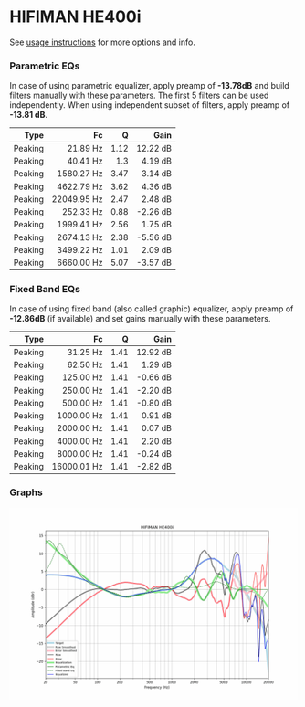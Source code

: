 # HIFIMAN HE400i
See [usage instructions](https://github.com/jaakkopasanen/AutoEq#usage) for more options and info.

### Parametric EQs
In case of using parametric equalizer, apply preamp of **-13.78dB** and build filters manually
with these parameters. The first 5 filters can be used independently.
When using independent subset of filters, apply preamp of **-13.81 dB**.

| Type    | Fc          |    Q | Gain     |
|--------:|------------:|-----:|---------:|
| Peaking | 21.89 Hz    | 1.12 | 12.22 dB |
| Peaking | 40.41 Hz    | 1.3  | 4.19 dB  |
| Peaking | 1580.27 Hz  | 3.47 | 3.14 dB  |
| Peaking | 4622.79 Hz  | 3.62 | 4.36 dB  |
| Peaking | 22049.95 Hz | 2.47 | 2.48 dB  |
| Peaking | 252.33 Hz   | 0.88 | -2.26 dB |
| Peaking | 1999.41 Hz  | 2.56 | 1.75 dB  |
| Peaking | 2674.13 Hz  | 2.38 | -5.56 dB |
| Peaking | 3499.22 Hz  | 1.01 | 2.09 dB  |
| Peaking | 6660.00 Hz  | 5.07 | -3.57 dB |

### Fixed Band EQs
In case of using fixed band (also called graphic) equalizer, apply preamp of **-12.86dB**
(if available) and set gains manually with these parameters.

| Type    | Fc          |    Q | Gain     |
|--------:|------------:|-----:|---------:|
| Peaking | 31.25 Hz    | 1.41 | 12.92 dB |
| Peaking | 62.50 Hz    | 1.41 | 1.29 dB  |
| Peaking | 125.00 Hz   | 1.41 | -0.66 dB |
| Peaking | 250.00 Hz   | 1.41 | -2.20 dB |
| Peaking | 500.00 Hz   | 1.41 | -0.80 dB |
| Peaking | 1000.00 Hz  | 1.41 | 0.91 dB  |
| Peaking | 2000.00 Hz  | 1.41 | 0.07 dB  |
| Peaking | 4000.00 Hz  | 1.41 | 2.20 dB  |
| Peaking | 8000.00 Hz  | 1.41 | -0.24 dB |
| Peaking | 16000.01 Hz | 1.41 | -2.82 dB |

### Graphs
![](./HIFIMAN%20HE400i.png)